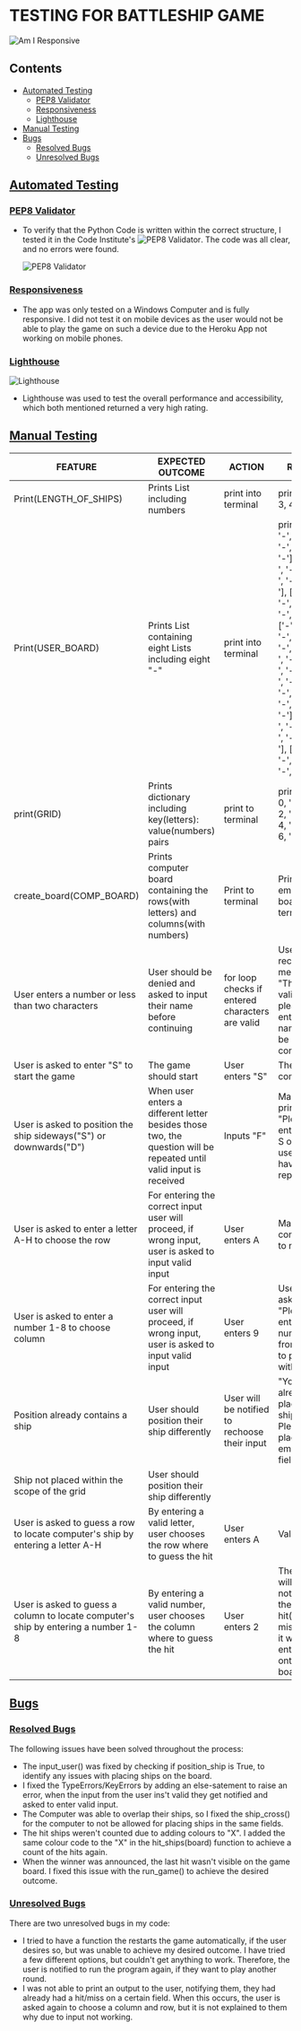 # TESTING FOR BATTLESHIP GAME

![Am I Responsive](readme.images/Responsive.png)


## Contents
* [Automated Testing](#automatedtesting)
  * [PEP8 Validator](#pep8validator)
  * [Responsiveness](#responsivness)
  * [Lighthouse](#lighthouse)
* [Manual Testing](#manualtesting)
* [Bugs](#bugs)
  * [Resolved Bugs](#resolvedbugs)
  * [Unresolved Bugs](#unresolvedbugs)


## [Automated Testing](#automatedtesting)

### [PEP8 Validator](#pep8validator)

* To verify that the Python Code is written within the correct structure, I tested it in the Code Institute's ![PEP8 Validator](https://pep8ci.herokuapp.com/). The code was all clear, and no errors were found.

  ![PEP8 Validator](readme.images/Pep8Validator.png)

### [Responsiveness](#responsivness)

* The app was only tested on a Windows Computer and is fully responsive. I did not test it on mobile devices as the user would not be able to play the game on such a device due to the Heroku App not working on mobile phones.

### [Lighthouse](#lighthouse)

![Lighthouse](readme.images/Lighthouse.png)

* Lighthouse was used to test the overall performance and accessibility, which both mentioned returned a very high rating.

## [Manual Testing](#manualtesting)


| FEATURE | EXPECTED OUTCOME| ACTION | RESULT |
| -------------              | -------------                                | ------------- | ------------- |
| Print(LENGTH_OF_SHIPS) | Prints List including numbers | print into terminal | prints: [2, 3, 3, 4, 5] |
| Print(USER_BOARD) | Prints List containing eight Lists including eight "-"   | print into terminal | prints: [['-', '-', '-', '-', '-', '-', '-', '-'], ['-', '-', '-', '-', '-', '-', '-', '-'], ['-', '-', '-', '-', '-', '-', '-', '-'], ['-', '-', '-', '-', '-', '-', '-', '-'], ['-', '-', '-', '-', '-', '-', '-', '-'], ['-', '-', '-', '-', '-', '-', '-', '-'], ['-', '-', '-', '-', '-', '-', '-', '-'], ['-', '-', '-', '-', '-', '-', '-', '-']]|
| print(GRID) | Prints dictionary including key(letters): value(numbers) pairs | print to terminal | prints: {'A': 0, 'B': 1, 'C': 2, 'D': 3, 'E': 4, 'F': 5, 'G': 6, 'H': 7}|
| create_board(COMP_BOARD)| Prints computer board containing the rows(with letters) and columns(with numbers) | Print to terminal | Prints empty board to terminal |
| User enters a number or less than two characters | User should be denied and asked to input their name before continuing | for loop checks if entered characters are valid | User receives message "That's not valid, please enter your name." to be able to continue|
| User is asked to enter "S" to start the game | The game should start | User enters "S" | The game commences |
| User is asked to position the ship sideways("S") or downwards("D") | When user enters a different letter besides those two, the question will be repeated until valid input is received | Inputs "F" | Machine prints "Please enter either S or D" and user will have to repeat input |
| User is asked to enter a letter A-H to choose the row | For entering the correct input user will proceed, if wrong input, user is asked to input valid input | User enters A | Machine continues to next step |
| User is asked to enter a number 1-8 to choose column | For entering the correct input user will proceed, if wrong input, user is asked to input valid input | User enters 9 | User is asked "Please enter a valid number from 1-8." to proceed with game |
| Position already contains a ship | User should position their ship differently | User will be notified to rechoose their input | "You have already placed a ship here. Please place in empty field." | User will be notified to rechoose their input | "Please place ship within the grid." |
| Ship not placed within the scope of the grid | User should position their ship differently | 
| User is asked to guess a row to locate computer's ship by entering a letter A-H | By entering a valid letter, user chooses the row where to guess the hit | User enters A | Valid Input |
| User is asked to guess a column to locate computer's ship by entering a number 1- 8 | By entering a valid number, user chooses the column where to guess the hit | User enters 2 | The user will be notified if there was a hit(X) or a miss(/) and it will be entered onto the board |


## [Bugs](#bugs)

### [Resolved Bugs](#resolvedbugs)

The following issues have been solved throughout the process:
* The input_user() was fixed by checking if position_ship is True, to identify any issues with placing ships on the board.
* I fixed the TypeErrors/KeyErrors by adding an else-satement to raise an error, when the input from the user ins't valid they get notified and asked to enter valid input.
* The Computer was able to overlap their ships, so I fixed the ship_cross() for the computer to not be allowed for placing ships in the same fields.
* The hit ships weren't counted due to adding colours to "X". I added the same colour code to the "X" in the hit_ships(board) function to achieve a count of the hits again.
* When the winner was announced, the last hit wasn't visible on the game board. I fixed this issue with the run_game() to achieve the desired outcome.

### [Unresolved Bugs](#unresolvedbugs)
There are two unresolved bugs in my code:
 * I tried to have a function the restarts the game automatically, if the user desires so, but was unable to achieve my desired outcome. I have tried a few different options, but couldn't get anything to work. Therefore, the user is notified to run the program again, if they want to play another round.
 * I was not able to print an output to the user, notifying them, they had already had a hit/miss on a certain field. When this occurs, the user is asked again to choose a column and row, but it is not explained to them why due to input not working.